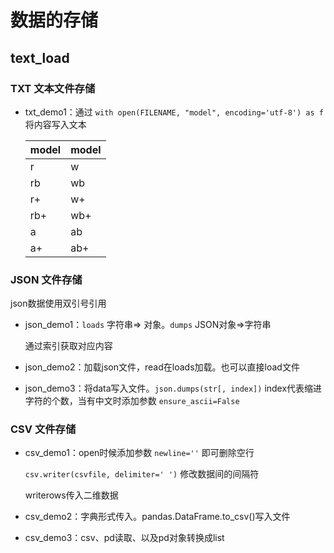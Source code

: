 # 数据的存储

## text_load

### TXT 文本文件存储

- txt_demo1：通过 `with open(FILENAME, "model", encoding='utf-8') as f` 将内容写入文本

  | model | model |
  | ----- | ----- |
  | r     | w     |
  | rb    | wb    |
  | r+    | w+    |
  | rb+   | wb+   |
  | a     | ab    |
  | a+    | ab+   |

### JSON 文件存储

json数据使用双引号引用

- json_demo1：`loads` 字符串=> 对象。`dumps` JSON对象=>字符串

  通过索引获取对应内容

- json_demo2：加载json文件，read在loads加载。也可以直接load文件

- json_demo3：将data写入文件。`json.dumps(str[, index])` index代表缩进字符的个数，当有中文时添加参数 `ensure_ascii=False` 

### CSV 文件存储

- csv_demo1：open时候添加参数 `newline=''` 即可删除空行

  `csv.writer(csvfile, delimiter=' ')` 修改数据间的间隔符

  writerows传入二维数据

- csv_demo2：字典形式传入。pandas.DataFrame.to_csv()写入文件

- csv_demo3：csv、pd读取、以及pd对象转换成list

  

  
